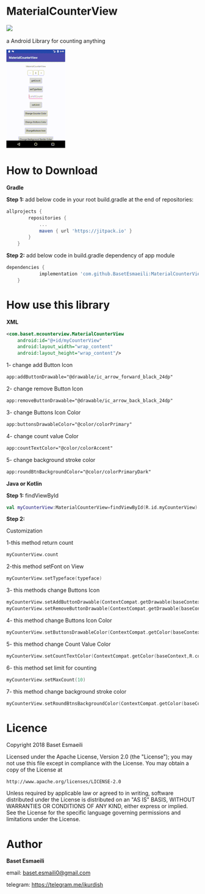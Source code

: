 # MaterialCounterView
[![](https://jitpack.io/v/BasetEsmaeili/MaterialCounterView.svg)](https://jitpack.io/#BasetEsmaeili/MaterialCounterView)

a Android Library for counting anything


![](images/ezgif.com-resize.gif)


# How to Download
**Gradle**

**Step 1:**
add below code in your root build.gradle at the end of repositories:
```gradle
allprojects {
		repositories {
			...
			maven { url 'https://jitpack.io' }
		}
	}
```
**Step 2:**
add below code in build.gradle dependency of app module
```gradle
dependencies {
	        implementation 'com.github.BasetEsmaeili:MaterialCounterView:0.1.0'
	}
```
# How use this library

**XML**
```xml
<com.baset.mcounterview.MaterialCounterView
    android:id="@+id/myCounterView"
    android:layout_width="wrap_content"
    android:layout_height="wrap_content"/>
```
1- change add Button Icon
```xml
app:addButtonDrawable="@drawable/ic_arrow_forward_black_24dp"
```
2- change remove Button Icon
```xml
app:removeButtonDrawable="@drawable/ic_arrow_back_black_24dp"
```
3- change Buttons Icon Color
```xml
app:buttonsDrawableColor="@color/colorPrimary"
```
4- change count value Color
```xml
app:countTextColor="@color/colorAccent"
```
5- change background stroke color
```xml
app:roundBtnBackgroundColor="@color/colorPrimaryDark"
```
**Java or Kotlin**

**Step 1:**
findViewById
```kotlin
val myCounterView:MaterialCounterView=findViewById(R.id.myCounterView)
```
**Step 2:**

Customization

1-this method return count
```kotlin
myCounterView.count
```
2-this method setFont on View
```kotlin
myCounterView.setTypeface(typeface)
```
3- this methods change Buttons Icon
```kotlin
myCounterView.setAddButtonDrawable(ContextCompat.getDrawable(baseContext,R.drawable.ic_arrow_forward_black_24dp))
myCounterView.setRemoveButtonDrawable(ContextCompat.getDrawable(baseContext,R.drawable.ic_arrow_back_black_24dp))
```
4- this method change Buttons Icon Color
```kotlin
myCounterView.setButtonsDrawableColor(ContextCompat.getColor(baseContext,R.color.colorPrimaryDark))
```
5- this method change Count Value Color
```kotlin
myCounterView.setCountTextColor(ContextCompat.getColor(baseContext,R.color.colorAccent))
```
6- this method set limit for counting
```kotlin
myCounterView.setMaxCount(10)
```
7- this method change background stroke color
```kotlin
myCounterView.setRoundBtnsBackgroundColor(ContextCompat.getColor(baseContext,android.R.color.white))
```
# Licence
Copyright 2018 Baset Esmaeili

Licensed under the Apache License, Version 2.0 (the "License"); you may not use this file except in compliance with the License. You may obtain a copy of the License at
```text
http://www.apache.org/licenses/LICENSE-2.0
```
Unless required by applicable law or agreed to in writing, software distributed under the License is distributed on an "AS IS" BASIS, WITHOUT WARRANTIES OR CONDITIONS OF ANY KIND, either express or implied. See the License for the specific language governing permissions and limitations under the License.

# Author

**Baset Esmaeili**

email: baset.esmaili0@gmail.com

telegram: https://telegram.me/ikurdish

